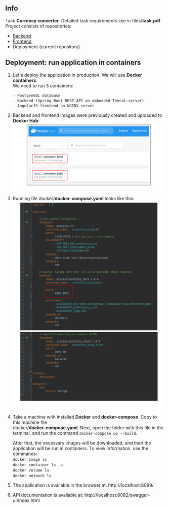 ## Info

Task **Currency converter**. Detailed task requirements see in files/**task.pdf**.  
Project consists of repositories:  
- [Backend](https://github.com/aleksey-nsk/currency_converter_backend) 
- [Frontend](https://github.com/aleksey-nsk/currency_converter_frontend)
- Deployment (current repository)

## Deployment: run application in containers

1. Let's deploy the application in production. We will use **Docker containers**.  
   We need to run 3 containers:

       - PostgreSQL database  
       - Backend (Spring Boot REST API on embedded Tomcat-server)         
       - AngularJS-frontend on NGINX server  

2. Backend and frontend images were previously created and uploaded to **Docker Hub**:    
   ![](https://github.com/aleksey-nsk/currency_converter_deployment/blob/master/screenshots/01_1_docker_hub.png)  
   
3. Running file docker/**docker-compose.yaml** looks like this:    
   ![](https://github.com/aleksey-nsk/currency_converter_deployment/blob/master/screenshots/02_1_file_for_run.png)  
   ![](https://github.com/aleksey-nsk/currency_converter_deployment/blob/master/screenshots/02_2_file_for_run.png)  

4. Take a machine with installed **Docker** and **docker-compose**. Copy to this machine file   
   docker/**docker-compose.yaml**. Next, open the folder with this file in the terminal, and run
   the command `docker-compose up --build`. 
   
   After that, the necessary images will be downloaded, and then
   the application will be run in containers. To view information, use the commands:  
   `docker image ls`  
   `docker container ls -a`  
   `docker volume ls`  
   `docker network ls`  
   
5. The application is available in the browser at: http://localhost:8099/

6. API documentation is available at: http://localhost:8082/swagger-ui/index.html
